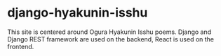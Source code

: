 # django-hyakunin-isshu

This site is centered around Ogura Hyakunin Isshu poems. Django and Django REST framework are used on the backend, React is used on the frontend.


